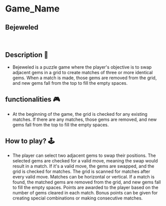# **Game_Name**

## Bejeweled

<br>

## **Description 📃**

<!-- add your game description here  -->

- Bejeweled is a puzzle game where the player's objective is to swap adjacent gems in a grid to create matches of three or more identical gems. When a match is made, those gems are removed from the grid, and new gems fall from the top to fill the empty spaces.

## **functionalities 🎮**

<!-- add functionalities over here -->

- At the beginning of the game, the grid is checked for any existing matches. If there are any matches, those gems are removed, and new gems fall from the top to fill the empty spaces.
  <br>

## **How to play? 🕹️**

<!-- add the steps how to play games -->

- The player can select two adjacent gems to swap their positions. The selected gems are checked for a valid move, meaning the swap would result in a match. If it's a valid move, the gems are swapped, and the grid is checked for matches.
  The grid is scanned for matches after every valid move. Matches can be horizontal or vertical. If a match is found, the matched gems are removed from the grid, and new gems fall to fill the empty spaces.
  Points are awarded to the player based on the number of gems cleared in each match. Bonus points can be given for creating special combinations or making consecutive matches.

<br>

<br>
